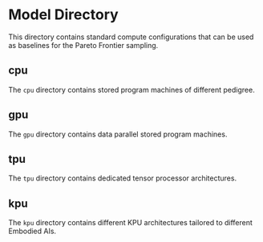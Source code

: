 # Model Directory

This directory contains standard compute configurations that can be used as baselines for the Pareto Frontier sampling.

## cpu

The `cpu` directory contains stored program machines of different pedigree.

## gpu

The `gpu` directory contains data parallel stored program machines.

## tpu

The `tpu` directory contains dedicated tensor processor architectures.

## kpu

The `kpu` directory contains different KPU architectures tailored to different Embodied AIs.
